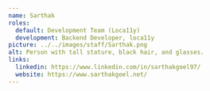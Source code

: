 ```yaml
---
name: Sarthak
roles:
  default: Development Team (Loca11y)
  development: Backend Developer, loca11y
picture: ../../images/staff/Sarthak.png
alt: Person with tall stature, black hair, and glasses.
links:
  linkedin: https://www.linkedin.com/in/sarthakgoel97/
  website: https://www.sarthakgoel.net/
---
```


